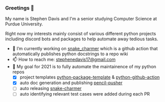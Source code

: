 ### Greetings 👋
My name is Stephen Davis and I'm a senior studying Computer Science at Purdue University. 

Right now my interests mainly consist of various different python projects including discord bots and packages to help automate away tedious tasks. 


- 🔭 I’m currently working on [snake_charmer](https://github.com/stephend017/snake_charmer) which is a github action that automatically publishes python docstrings to a repo wiki
- 📫 How to reach me: stephenedavis17@gmail.com
- 🥅 My goal for 2021 is to fully automate the maintainence of my python repos
  - [x] project templates [python-package-template](https://github.com/stephend017/python-package-template) & [python-github-action](https://github.com/stephend017/python-github-action)
  - [x] auto doc generation and publishing [pencil-pusher](https://github.com/stephend017/pencil-pusher)
  - [ ] auto releasing [snake-charmer](https://github.com/stephend017/snake_charmer)
  - [ ] auto identifying relevant test cases were added during each PR
